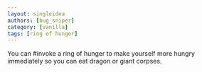 ```yaml
---
layout: singleidea
authors: [bug_sniper]
category: [vanilla]
tags: [ring of hunger]
---
```

You can #invoke a ring of hunger to make yourself more hungry immediately so you can eat dragon or giant corpses.
